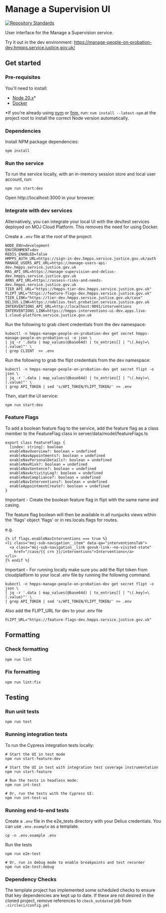 # Manage a Supervision UI

[![Repository Standards](https://img.shields.io/badge/dynamic/json?color=blue&logo=github&label=MoJ%20Compliant&query=%24.message&url=https%3A%2F%2Foperations-engineering-reports.cloud-platform.service.justice.gov.uk%2Fapi%2Fv1%2Fcompliant_public_repositories%2Fhmpps-manage-a-supervision-ui)](https://operations-engineering-reports.cloud-platform.service.justice.gov.uk/public-report/hmpps-manage-a-supervision-ui "Link to report")

User interface for the Manage a Supervision service.

Try it out in the dev environment: https://manage-people-on-probation-dev.hmpps.service.justice.gov.uk/

## Get started

### Pre-requisites

You'll need to install:

* [Node 20.x](https://nodejs.org/download/release/latest-v20.x)*
* [Docker](https://www.docker.com/)

*If you're already using [nvm](https://github.com/nvm-sh/nvm) or [fnm](https://github.com/Schniz/fnm), run:
`nvm install --latest-npm` at the project root to install the correct Node version automatically.

### Dependencies

Install NPM package dependencies:

```shell
npm install
```

### Run the service

To run the service locally, with an in-memory session store and local user account, run:

```shell
npm run start:dev
```

Open http://localhost:3000 in your browser.

### Integrate with dev services

Alternatively, you can integrate your local UI with the dev/test services deployed on MOJ Cloud Platform.
This removes the need for using Docker.

Create a `.env` file at the root of the project:

```properties
NODE_ENV=development
ENVIRONMENT=dev
REDIS_ENABLED=false
HMPPS_AUTH_URL=https://sign-in-dev.hmpps.service.justice.gov.uk/auth
MANAGE_USERS_API_URL=https://manage-users-api-dev.hmpps.service.justice.gov.uk
MAS_API_URL=https://manage-supervision-and-delius-dev.hmpps.service.justice.gov.uk
ARNS_API_URL=https://assess-risks-and-needs-dev.hmpps.service.justice.gov.uk
TIER_API_URL="https://hmpps-tier-dev.hmpps.service.justice.gov.uk"
FLIPT_URL="https://feature-flags-dev.hmpps.service.justice.gov.uk"
TIER_LINK="https://tier-dev.hmpps.service.justice.gov.uk/case"
DELIUS_LINK=https://ndelius.test.probation.service.justice.gov.uk
INTERVENTIONS_API_URL=http://localhost:9091/interventions
INTERVENTIONS_LINK=https://hmpps-interventions-ui-dev.apps.live-1.cloud-platform.service.justice.gov.uk

```

Run the following to grab client credentials from the dev namespace:

```shell
kubectl -n hmpps-manage-people-on-probation-dev get secret hmpps-manage-people-on-probation-ui -o json \
| jq -r '.data | map_values(@base64d) | to_entries[] | "\(.key)=\(.value)"' \
| grep CLIENT  >> .env
```
Run the following to grab the flipt credentials from the dev namespace:

```shell
kubectl -n hmpps-manage-people-on-probation-dev get secret flipt -o json \
| jq -r '.data | map_values(@base64d) | to_entries[] | "\(.key)=\(.value)"' \
| grep API_TOKEN | sed 's/API_TOKEN/FLIPT_TOKEN/' >> .env
```

Then, start the UI service:

```shell
npm run start:dev
```


### Feature Flags

To add a boolean feature flag to the service, add the feature flag as a class member to the FeatureFlag class in server/data/model/featureFlags.ts

```code
export class FeatureFlags {
  [index: string]: boolean
  enableNavOverview?: boolean = undefined
  enableNavAppointments?: boolean = undefined
  enableNavPersonalDetails?: boolean = undefined
  enableNavRisk?: boolean = undefined
  enableNavSentence?: boolean = undefined
  enableNavActivityLog?: boolean = undefined
  enableNavCompliance?: boolean = undefined
  enableNavInterventions?: boolean = undefined
  enableAppointmentCreate?: boolean = undefined
}
```
Important - Create the boolean feature flag in flipt with the same name and casing.

The feature flag boolean will then be available in all nunjucks views within the 'flags' object 'flags' or in res.locals.flags for routes.

e.g.
```code
{% if flags.enableNavInterventions === true %}
<li class="moj-sub-navigation__item" data-qa="interventionsTab">
  <a class="moj-sub-navigation__link govuk-link--no-visited-state"
    href="/case/{{ crn }}/interventions">Interventions</a>
</li>
{% endif %}
```
Important - For running locally make sure you add the flipt token from cloudplatform to your local .env file by running the following command.

```shell
kubectl -n hmpps-manage-people-on-probation-dev get secret flipt -o json \
| jq -r '.data | map_values(@base64d) | to_entries[] | "\(.key)=\(.value)"' \
| grep API_TOKEN | sed 's/API_TOKEN/FLIPT_TOKEN/' >> .env
```

Also add the FLIPT_URL for dev to your .env file
```shell
FLIPT_URL="https://feature-flags-dev.hmpps.service.justice.gov.uk"
```

## Formatting

### Check formatting

`npm run lint`

### Fix formatting

`npm run lint:fix`

## Testing

### Run unit tests

`npm run test`

### Running integration tests

To run the Cypress integration tests locally:

```shell
# Start the UI in test mode
npm run start-feature:dev

# Start the UI in test with integration test coverage instrumentation
npm run start-feature

# Run the tests in headless mode:
npm run int-test

# Or, run the tests with the Cypress UI:
npm run int-test-ui
```

### Running end-to-end tests
Create a `.env` file in the e2e_tests directory with your Delius credentials. You can use `.env.example` as a template.
```shell
cp -n .env.example .env
```

Run the tests
```shell
npm run e2e-test

# Or, run in debug mode to enable breakpoints and test recorder
npm run e2e-test:debug
```

### Dependency Checks

The template project has implemented some scheduled checks to ensure that key dependencies are kept up to date.
If these are not desired in the cloned project, remove references to `check_outdated` job from `.circleci/config.yml`
